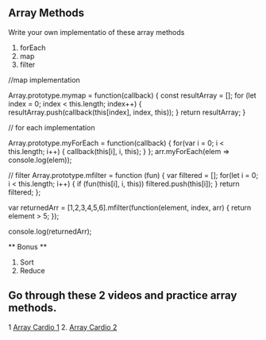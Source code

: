 ## Array Methods

Write your own implementatio of these array methods
  1. forEach
  2. map
  3. filter

//map implementation


Array.prototype.mymap = function(callback) {
    const resultArray = [];
    for (let index = 0; index < this.length; index++) {
        resultArray.push(callback(this[index], index, this));
    }
    return resultArray;
}

// for each implementation

Array.prototype.myForEach = function(callback) {
  for(var i = 0; i < this.length; i++) {
    callback(this[i], i, this);
  }
};
arr.myForEach(elem => console.log(elem));

// filter
Array.prototype.mfilter =  function (fun) {
  var filtered = [];
  for(let i = 0; i < this.length; i++) {
    if (fun(this[i], i, this)) filtered.push(this[i]);
  }
  return filtered;
};

var returnedArr = [1,2,3,4,5,6].mfilter(function(element, index, arr) {
  return element > 5;
});

console.log(returnedArr);

** Bonus **
  1. Sort
  2. Reduce

## Go through these 2 videos and practice array methods.

1 [Array Cardio 1](https://www.youtube.com/watch?v=HB1ZC7czKRs&list=PLu8EoSxDXHP6CGK4YVJhL_VWetA865GOH&index=4)
2. [Array Cardio 2](https://www.youtube.com/watch?v=QNmRfyNg1lw&list=PLu8EoSxDXHP6CGK4YVJhL_VWetA865GOH&index=7)